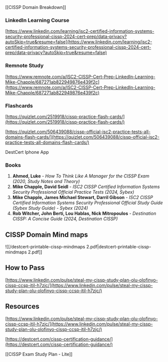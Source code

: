 [[CISSP Domain Breakdown]]

### LinkedIn Learning Course

[https://www.linkedin.com/learning/isc2-certified-information-systems-security-professional-cissp-2024-cert-prep/data-privacy?autoSkip=true&resume=false](https://www.linkedin.com/learning/isc2-certified-information-systems-security-professional-cissp-2024-cert-prep/data-privacy?autoSkip=true&resume=false)

### Remnote Study

[https://www.remnote.com/a/ISC2-CISSP-Cert-Prep-LinkedIn-Learning-Mike-Chapple/687271ab822949876e439f2c](https://www.remnote.com/a/ISC2-CISSP-Cert-Prep-LinkedIn-Learning-Mike-Chapple/687271ab822949876e439f2c)

### Flashcards

[https://quizlet.com/2519918/cissp-practice-flash-cards/](https://quizlet.com/2519918/cissp-practice-flash-cards/)

[https://quizlet.com/506439088/cissp-official-isc2-practice-tests-all-domains-flash-cards/](https://quizlet.com/506439088/cissp-official-isc2-practice-tests-all-domains-flash-cards/)

DestCert Iphone App

### Books

1. **Ahmed, Luke** - _How To Think Like A Manager for the CISSP Exam (2020, Study Notes and Theory)_
2. **Mike Chapple, David Seidl** - _ISC2 CISSP Certified Information Systems Security Professional Official Practice Tests (2024, Sybex)_
3. **Mike Chapple, James Michael Stewart, Darril Gibson** - _ISC2 CISSP Certified Information Systems Security Professional Official Study Guide (Sybex Study Guide) - Sybex (2024)_
4. **Rob Witcher, John Berti, Lou Hablas, Nick Mitropoulos** - _Destination CISSP: A Concise Guide (2024, Destination CISSP)_

## CISSP Domain Mind maps

![[/destcert-printable-cissp-mindmaps 2.pdf|destcert-printable-cissp-mindmaps 2.pdf]]

## How to Pass

[https://www.linkedin.com/pulse/steal-my-cissp-study-plan-olu-olofinyo-cissp-ccsp-itil-h7zjc/](https://www.linkedin.com/pulse/steal-my-cissp-study-plan-olu-olofinyo-cissp-ccsp-itil-h7zjc/)

## Resources

[https://www.linkedin.com/pulse/steal-my-cissp-study-plan-olu-olofinyo-cissp-ccsp-itil-h7zjc/](https://www.linkedin.com/pulse/steal-my-cissp-study-plan-olu-olofinyo-cissp-ccsp-itil-h7zjc/)

[https://destcert.com/cissp-certification-guidance/](https://destcert.com/cissp-certification-guidance/)

  

[[CISSP Exam Study Plan - Lite]]